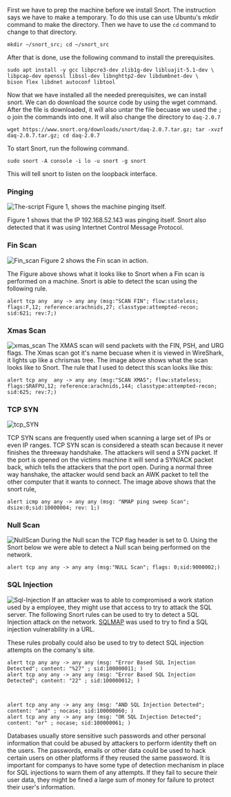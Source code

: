 First we have to prep the machine before we install Snort. The instruction says we have to make a temporary. To do this use can use Ubuntu's mkdir command to make the directory. Then we have to use the 
`cd` command to change to that directory. 

```
mkdir ~/snort_src; cd ~/snort_src
```

After that is done, use the following command to install the prerequisites. 
```
sudo apt install -y gcc libpcre3-dev zlib1g-dev libluajit-5.1-dev \
libpcap-dev openssl libssl-dev libnghttp2-dev libdumbnet-dev \
bison flex libdnet autoconf libtool
```

Now that we have installed all the needed prerequisites, we can install snort. We can do download the source code by using the wget command. After the file is downloaded, it will also untar the file becuase we used the `;` o join the commands into one.
It will also change the directory to `daq-2.0.7`
```
wget https://www.snort.org/downloads/snort/daq-2.0.7.tar.gz; tar -xvzf daq-2.0.7.tar.gz; cd daq-2.0.7
```


To start Snort, run the following command. 
```
sudo snort -A console -i lo -u snort -g snort
```
This will tell snort to listen on the loopback interface. 

### Pinging


![The-script](https://i.imgur.com/OplHFRU.png=100x20)
Figure 1, shows the machine pinging itself. 

Figure 1 shows that the IP 192.168.52.143 was pinging itself. Snort also detected that it was using Intertnet Control Message Protocol.


### Fin Scan
![Fin_scan](https://i.imgur.com/mkpxZ0r.png=100x20)
Figure 2 shows the Fin scan in action. 

The Figure above shows what it looks like to Snort when a Fin scan is performed on a machine. Snort is able to detect the scan using the following rule.
```
alert tcp any  any -> any any (msg:"SCAN FIN"; flow:stateless; flags:F,12; reference:arachnids,27; classtype:attempted-recon; sid:621; rev:7;)
```

### Xmas Scan
![xmas_scan](https://i.imgur.com/Y46MsP9.png=100x20)
The XMAS scan will send packets with the FIN, PSH, and URG flags. The Xmas scan got it's name becuase when it is viewed in WireShark, it lights up like a chrismas tree. The image above shows what the scan looks like to Snort. 
The rule that I used to detect this scan looks like this:
```
alert tcp any  any -> any any (msg:"SCAN XMAS"; flow:stateless; flags:SRAFPU,12; reference:arachnids,144; classtype:attempted-recon; sid:625; rev:7;)
```

### TCP SYN 
![tcp_SYN](https://i.imgur.com/nwobyUU.png)

TCP SYN scans are frequently used when scanning a large set of IPs or even IP ranges.  TCP SYN scan is considered a steath scan because it never finishes the threeway handshake. The attackers will send a SYN packet. If the port is opened on the victims machine it will send a SYN/ACK packet back, which tells the attackers that the port open. During a normal three way hanshake, the attacker would send back an AWK packet to tell the other computer that it wants to connect. The image above shows that the snort rule, 
```
alert icmp any any -> any any (msg: "NMAP ping sweep Scan"; dsize:0;sid:10000004; rev: 1;)
```


### Null Scan
![NullScan](https://i.imgur.com/MDWzT7k.png)
During the Null scan the TCP flag header is set to 0. 
Using the Snort below we were able to detect a Null scan being performed on the network.
```
alert tcp any any -> any any (msg:"NULL Scan"; flags: 0;sid:9000002;)
```
### SQL Injection
![Sql-Injection](https://i.imgur.com/R4ugepU.png)
If an attacker was to able to compromised a work station used by a employee, they might use that access to try to attack the SQL server. The following Snort rules can be used to try to detect a SQL Injection attack on the network.  <a href="https://github.com/sqlmapproject/sqlmap"> SQLMAP</a> was used to try to find a SQL injection vulnerability in a URL. 

These rules probally could also be used to try to detect SQL injection attempts on the comany's site. 
```
alert tcp any any -> any any (msg: "Error Based SQL Injection Detected"; content: "%27" ; sid:100000011; )
alert tcp any any -> any any (msg: "Error Based SQL Injection Detected"; content: "22" ; sid:100000012; )



alert tcp any any -> any any (msg: "AND SQL Injection Detected"; content: "and" ; nocase; sid:100000060; )
alert tcp any any -> any any (msg: "OR SQL Injection Detected"; content: "or" ; nocase; sid:100000061; )

```
Databases usually store sensitive such passwords and other personal information that could be abused by attackers to perform identity theft on the users. The passwords, emails or other data could be used to hack certain users on other platforms if they reused the same password. It is important for companys to have some type of detection mechanism in place for SQL injections to warn them of any attempts. If they fail to secure their user data, they might be fined a large sum of money for failure to protect their user's information. 
